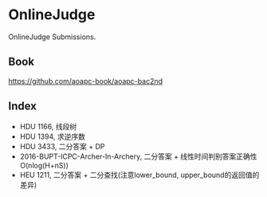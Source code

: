 # OnlineJudge
OnlineJudge Submissions.

## Book
https://github.com/aoapc-book/aoapc-bac2nd

## Index
 - HDU 1166, 线段树
 - HDU 1394, 求逆序数
 - HDU 3433, 二分答案 + DP
 - 2016-BUPT-ICPC-Archer-In-Archery, 二分答案 + 线性时间判别答案正确性 O(nlog(H+nS))
 - HEU 1211, 二分答案 + 二分查找(注意lower_bound, upper_bound的返回值的差异)